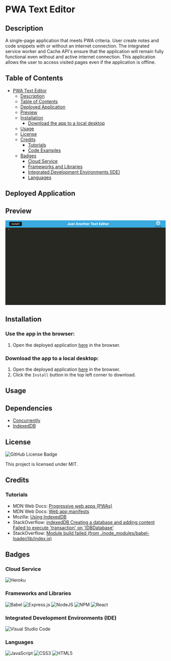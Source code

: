 # PWA Text Editor

## Description

A single-page application that meets PWA criteria. User create notes and code snippets with or without an internet connection. The integrated service worker and Cache API's ensure that the application will remain fully functional even without and active internet connection. This application allows the user to access visited pages even if the application is offline.

## Table of Contents
- [PWA Text Editor](#pwa-text-editor)
    - [Description](#description)
    - [Table of Contents](#table-of-contents)
    - [Deployed Application](#deployed-application)
    - [Preview](#preview)
    - [Installation](#installation)
        - [Download the app to a local desktop](#download-the-app-to-a-local-desktop)
    - [Usage](#usage)
    - [License](#license)
    - [Credits](#credits)
        - [Tutorials](#tutorials)
        - [Code Examples](#code-examples)
    - [Badges](#badges)
        - [Cloud Service](#cloud-service)
        - [Frameworks and Libraries](#frameworks-and-libraries)
        - [Integrated Development Environments (IDE)](#untegrated-development-environments-ide)
         - [Languages](#languages)

## Deployed Application

[]()

## Preview

![Just Another Text Editor browser page](client/src/images/texteditorpreview.png)

## Installation

### Use the app in the browser:

1. Open the deployed application [here]() in the browser.

### Download the app to a local desktop:

1. Open the deployed application [here]() in the browser.
2. Click the ```Install``` button in the top left corner to download.


## Usage

## Dependencies

- [Concurrently](https://www.npmjs.com/package/concurrently)
- [IndexedDB](https://www.npmjs.com/package/idb#installation)

## License

![GitHub License Badge](https://img.shields.io/badge/license-MIT-blue.svg)

This project is licensed under MIT.

## Credits

### Tutorials

- MDN Web Docs: [Progressive web apps (PWAs)](https://developer.mozilla.org/en-US/docs/Web/Progressive_web_apps)
- MDN Web Docs: [Web app manifests](https://developer.mozilla.org/en-US/docs/Web/Manifest)
- Mozilla: [Using IndexedDB](https://developer.mozilla.org/en-US/docs/Web/API/IndexedDB_API/Using_IndexedDB)
- StackOverflow: [indexedDB Creating a database and adding content Failed to execute 'transaction' on 'IDBDatabase'](https://stackoverflow.com/questions/36955441/indexeddb-creating-a-database-and-adding-content-failed-to-execute-transaction)
- StackOverflow: [Module build failed (from ./node_modules/babel-loader/lib/index.js)](https://stackoverflow.com/questions/52087421/module-build-failed-from-node-modules-babel-loader-lib-index-js-typeerror)


## Badges

### Cloud Service

![Heroku](https://img.shields.io/badge/heroku-%23430098.svg?style=for-the-badge&logo=heroku&logoColor=white)

### Frameworks and Libraries

![Babel](https://img.shields.io/badge/Babel-F9DC3E?style=for-the-badge&logo=babel&logoColor=white)
![Express.js](https://img.shields.io/badge/express.js-%23404d59.svg?style=for-the-badge&logo=express&logoColor=%2361DAFB)
![NodeJS](https://img.shields.io/badge/node.js-6DA55F?style=for-the-badge&logo=node.js&logoColor=white)
![NPM](https://img.shields.io/badge/NPM-%23CB3837.svg?style=for-the-badge&logo=npm&logoColor=white)
![React](https://img.shields.io/badge/react-%2320232a.svg?style=for-the-badge&logo=react&logoColor=%2361DAFB)


### Integrated Development Environments (IDE)

![Visual Studio Code](https://img.shields.io/badge/Visual%20Studio%20Code-0078d7.svg?style=for-the-badge&logo=visual-studio-code&logoColor=white)

### Languages

![JavaScript](https://img.shields.io/badge/javascript-%23323330.svg?style=for-the-badge&logo=javascript&logoColor=%23F7DF1E)
![CSS3](https://img.shields.io/badge/css3-%231572B6.svg?style=for-the-badge&logo=css3&logoColor=white)
![HTML5](https://img.shields.io/badge/html5-%23E34F26.svg?style=for-the-badge&logo=html5&logoColor=white)